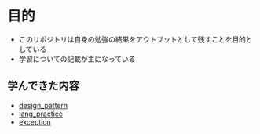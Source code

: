 # 目的
- このリポジトリは自身の勉強の結果をアウトプットとして残すことを目的としている
- 学習についての記載が主になっている

## 学んできた内容
- [design_pattern](design_pattern/README.md)
- [lang_practice](land_practice/README.md)
- [exception](exception/README.md)

